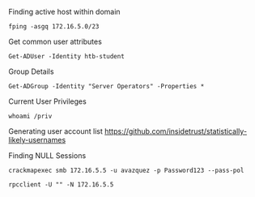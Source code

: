 Finding active host within domain
```shell-session
fping -asgq 172.16.5.0/23
```


Get common user attributes
```powershell-session
Get-ADUser -Identity htb-student
```

Group Details
```powershell-session
Get-ADGroup -Identity "Server Operators" -Properties *
```

Current User Privileges
```powershell-session
whoami /priv
```


Generating user account list
https://github.com/insidetrust/statistically-likely-usernames


Finding NULL Sessions

```shell-session
crackmapexec smb 172.16.5.5 -u avazquez -p Password123 --pass-pol
```

```shell-session
rpcclient -U "" -N 172.16.5.5
```
